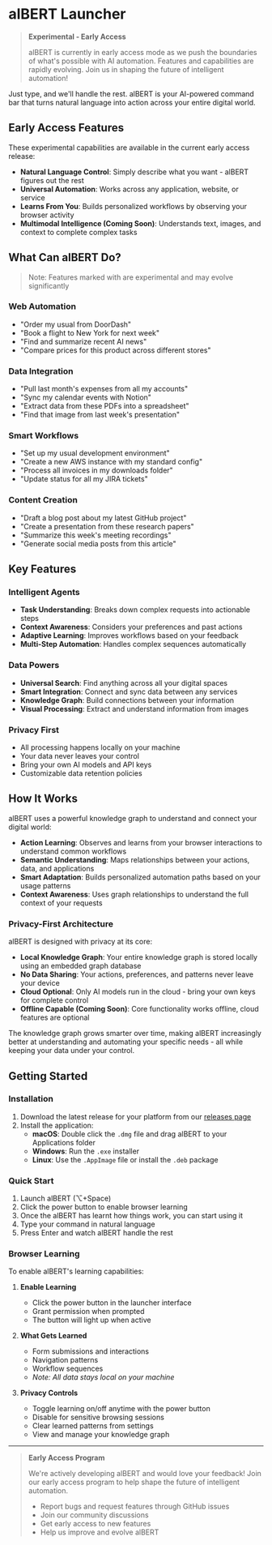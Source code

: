 # alBERT Launcher

> **Experimental - Early Access**
> 
> alBERT is currently in early access mode as we push the boundaries of what's possible with AI automation. Features and capabilities are rapidly evolving. Join us in shaping the future of intelligent automation!

Just type, and we'll handle the rest. alBERT is your AI-powered command bar that turns natural language into action across your entire digital world.

## Early Access Features

These experimental capabilities are available in the current early access release:

- **Natural Language Control**: Simply describe what you want - alBERT figures out the rest
- **Universal Automation**: Works across any application, website, or service
- **Learns From You**: Builds personalized workflows by observing your browser activity
- **Multimodal Intelligence (Coming Soon)**: Understands text, images, and context to complete complex tasks

## What Can alBERT Do?

> Note: Features marked with are experimental and may evolve significantly

### Web Automation 
- "Order my usual from DoorDash"
- "Book a flight to New York for next week"
- "Find and summarize recent AI news"
- "Compare prices for this product across different stores"

### Data Integration 
- "Pull last month's expenses from all my accounts"
- "Sync my calendar events with Notion"
- "Extract data from these PDFs into a spreadsheet"
- "Find that image from last week's presentation"

### Smart Workflows 
- "Set up my usual development environment"
- "Create a new AWS instance with my standard config"
- "Process all invoices in my downloads folder"
- "Update status for all my JIRA tickets"

### Content Creation 
- "Draft a blog post about my latest GitHub project"
- "Create a presentation from these research papers"
- "Summarize this week's meeting recordings"
- "Generate social media posts from this article"

## Key Features

### Intelligent Agents 
- **Task Understanding**: Breaks down complex requests into actionable steps
- **Context Awareness**: Considers your preferences and past actions
- **Adaptive Learning**: Improves workflows based on your feedback
- **Multi-Step Automation**: Handles complex sequences automatically

### Data Powers 
- **Universal Search**: Find anything across all your digital spaces
- **Smart Integration**: Connect and sync data between any services
- **Knowledge Graph**: Build connections between your information
- **Visual Processing**: Extract and understand information from images

### Privacy First
- All processing happens locally on your machine
- Your data never leaves your control
- Bring your own AI models and API keys
- Customizable data retention policies

## How It Works

alBERT uses a powerful knowledge graph to understand and connect your digital world:

- **Action Learning**: Observes and learns from your browser interactions to understand common workflows
- **Semantic Understanding**: Maps relationships between your actions, data, and applications
- **Smart Adaptation**: Builds personalized automation paths based on your usage patterns
- **Context Awareness**: Uses graph relationships to understand the full context of your requests

### Privacy-First Architecture

alBERT is designed with privacy at its core:

- **Local Knowledge Graph**: Your entire knowledge graph is stored locally using an embedded graph database
- **No Data Sharing**: Your actions, preferences, and patterns never leave your device
- **Cloud Optional**: Only AI models run in the cloud - bring your own keys for complete control
- **Offline Capable (Coming Soon)**: Core functionality works offline, cloud features are optional

The knowledge graph grows smarter over time, making alBERT increasingly better at understanding and automating your specific needs - all while keeping your data under your control.

## Getting Started

### Installation

1. Download the latest release for your platform from our [releases page](https://github.com/yourusername/alBERT-launcher/releases)
2. Install the application:
   - **macOS**: Double click the `.dmg` file and drag alBERT to your Applications folder
   - **Windows**: Run the `.exe` installer
   - **Linux**: Use the `.AppImage` file or install the `.deb` package

### Quick Start

1. Launch alBERT (⌥+Space)
2. Click the power button to enable browser learning
3. Once the alBERT has learnt how things work, you can start using it
4. Type your command in natural language
5. Press Enter and watch alBERT handle the rest

### Browser Learning

To enable alBERT's learning capabilities:

1. **Enable Learning**
   - Click the power button in the launcher interface
   - Grant permission when prompted
   - The button will light up when active

2. **What Gets Learned**
   - Form submissions and interactions
   - Navigation patterns
   - Workflow sequences
   - *Note: All data stays local on your machine*

3. **Privacy Controls**
   - Toggle learning on/off anytime with the power button
   - Disable for sensitive browsing sessions
   - Clear learned patterns from settings
   - View and manage your knowledge graph

---

> **Early Access Program**
> 
> We're actively developing alBERT and would love your feedback! Join our early access program to help shape the future of intelligent automation.
> 
> - Report bugs and request features through GitHub issues
> - Join our community discussions
> - Get early access to new features
> - Help us improve and evolve alBERT
